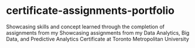# certificate-assignments-portfolio
Showcasing skills and concept learned through the completion of assignments from my Showcasing assignments from my Data Analytics, Big Data, and Predictive Analytics Certificate at Toronto Metropolitan University
